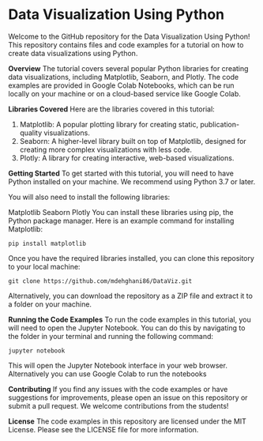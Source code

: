 # Data Visualization Using Python

Welcome to the GitHub repository for the Data Visualization Using Python! This repository contains files and code examples for a tutorial on how to create data visualizations using Python.

**Overview**
The tutorial covers several popular Python libraries for creating data visualizations, including Matplotlib, Seaborn, and Plotly. The code examples are provided in Google Colab Notebooks, which can be run locally on your machine or on a cloud-based service like Google Colab.

**Libraries Covered**
Here are the libraries covered in this tutorial:

1. Matplotlib: A popular plotting library for creating static, publication-quality visualizations.
2. Seaborn: A higher-level library built on top of Matplotlib, designed for creating more complex visualizations with less code.
3. Plotly: A library for creating interactive, web-based visualizations.

**Getting Started**
To get started with this tutorial, you will need to have Python installed on your machine. We recommend using Python 3.7 or later.

You will also need to install the following libraries:

Matplotlib
Seaborn
Plotly
You can install these libraries using pip, the Python package manager. Here is an example command for installing Matplotlib:

```
pip install matplotlib
```

Once you have the required libraries installed, you can clone this repository to your local machine:
```
git clone https://github.com/mdehghani86/DataViz.git
```
Alternatively, you can download the repository as a ZIP file and extract it to a folder on your machine.

**Running the Code Examples**
To run the code examples in this tutorial, you will need to open the Jupyter Notebook. You can do this by navigating to the folder in your terminal and running the following command:
```
jupyter notebook
```
This will open the Jupyter Notebook interface in your web browser.
Alternatively you can use Google Colab to run the notebooks

**Contributing**
If you find any issues with the code examples or have suggestions for improvements, please open an issue on this repository or submit a pull request. We welcome contributions from the students!

**License**
The code examples in this repository are licensed under the MIT License. Please see the LICENSE file for more information.
